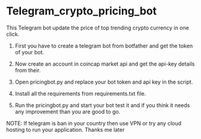 # Telegram_crypto_pricing_bot
This Telegram bot update the price of top trending crypto currency in one click.

1. First you have to create a telegram bot from botfather and get the  token of your bot.

2. Now create an account in coincap market api and get the api-key details from their.

3. Open pricingbot.py and replace your bot token and api key in the script.

4. Install all the requirements from requirements.txt file.

5. Run the pricingbot.py and start your bot test it and if you think it needs any improvement than you
are good to go.

NOTE: If telegram is ban in your country then use VPN or try any cloud hosting to run your application.
Thanks me later
